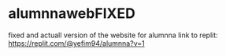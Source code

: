# alumnnawebFIXED
fixed and actuall version of the website for alumnna
link to replit: https://replit.com/@yefim94/alumnna?v=1
